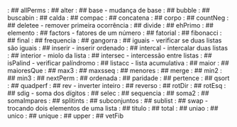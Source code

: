 [](base/056/Readme.md) : ## allPerms
[](base/026/Readme.md) : ## alter
[](base/049/Readme.md) : ## base - mudança de base
[](base/045/Readme.md) : ## bubble
[](base/057/Readme.md) : ## buscabin
[](base/022/Readme.md) : ## calda
[](base/046/Readme.md) : ## compac
[](base/021/Readme.md) : ## concatena
[](base/023/Readme.md) : ## corpo
[](base/004/Readme.md) : ## countNeg
[](base/053/Readme.md) : ## deletee - remover primeira ocorrência
[](base/028/Readme.md) : ## divide
[](base/043/Readme.md) : ## ehPrimo
[](base/014/Readme.md) : ## elemento
[](base/058/Readme.md) : ## factors - fatores de um número
[](base/012/Readme.md) : ## fatorial
[](base/013/Readme.md) : ## fibonacci
[](base/005/Readme.md) : ## final
[](base/018/Readme.md) : ## frequencia
[](base/008/Readme.md) : ## gangorra
[](base/002/Readme.md) : ## iguais - verificar se duas listas são iguais
[](base/033/Readme.md) : ## inserir - inserir ordenado
[](base/029/Readme.md) : ## intercal - intercalar duas listas
[](base/006/Readme.md) : ## interior - miolo da lista
[](base/031/Readme.md) : ## intersec - intercessão entre listas
[](base/042/Readme.md) : ## isPalind - verificar palíndromo
[](base/059/Readme.md) : ## listacc - lista acumulativa
[](base/017/Readme.md) : ## maior
[](base/020/Readme.md) : ## maioresQue
[](base/001/Readme.md) : ## max3
[](base/060/Readme.md) : ## maxsseq
[](base/025/Readme.md) : ## menores
[](base/036/Readme.md) : ## merge
[](base/010/Readme.md) : ## min2
[](base/011/Readme.md) : ## min3
[](base/055/Readme.md) : ## nextPerm
[](base/034/Readme.md) : ## ordenada
[](base/051/Readme.md) : ## paridade
[](base/015/Readme.md) : ## pertence
[](base/035/Readme.md) : ## qsort
[](base/048/Readme.md) : ## quadperf
[](base/052/Readme.md) : ## rev - inverter inteiro
[](base/027/Readme.md) : ## reverso
[](base/038/Readme.md) : ## rotDir
[](base/037/Readme.md) : ## rotEsq
[](base/044/Readme.md) : ## sdig - soma dos dígitos
[](base/041/Readme.md) : ## selec
[](base/032/Readme.md) : ## sequencia
[](base/000/Readme.md) : ## soma2
[](base/007/Readme.md) : ## somaImpares
[](base/047/Readme.md) : ## splitints
[](base/050/Readme.md) : ## subconjuntos
[](base/009/Readme.md) : ## sublist
[](base/054/Readme.md) : ## swap - trocando dois elementos de uma lista
[](base/040/Readme.md) : ## titulo
[](base/016/Readme.md) : ## total
[](base/030/Readme.md) : ## uniao
[](base/019/Readme.md) : ## unico
[](base/024/Readme.md) : ## unique
[](base/039/Readme.md) : ## upper
[](base/003/Readme.md) : ## vetFib

